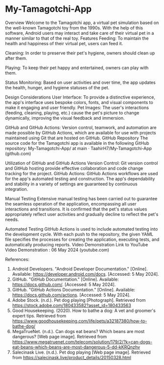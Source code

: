 # My-Tamagotchi-App
Overview
Welcome to the Tamagotchi app, a virtual pet simulation based on the well-known Tamagotchi toy from the 1990s. With the help of this software, Android users may interact and take care of their virtual pet in a manner similar to that of the real toy. 
Features
Feeding: To maintain the health and happiness of their virtual pet, users can feed it. 

Cleaning: In order to preserve their pet's hygiene, owners should clean up after them. 

Playing: To keep their pet happy and entertained, owners can play with them. 

Status Monitoring: Based on user activities and over time, the app updates the health, hunger, and hygiene statuses of the pet. 

Design Considerations
User Interface: To provide a distinctive experience, the app's interface uses bespoke colors, fonts, and visual components to make it engaging and user friendly.
Pet Images: The user's interactions (feeding, cleaning, playing, etc.) cause the pet's picture to change dynamically, improving the visual feedback and immersion.

GitHub and GitHub Actions: Version control, teamwork, and automation are made possible by GitHub Actions, which are available for use with projects maintained using Git that are hosted on GitHub.
GitHub Repository
The source code for the Tamagotchi app is available in the following GitHub repository: 
My-Tamagotchi-App/ at main · TaahirH7/My-Tamagotchi-App (github.com)

Utilization of GitHub and GitHub Actions
Version Control: Git version control and GitHub hosting provide effective collaboration and code change tracking for the project.
GitHub Actions: GitHub Actions workflows are used for the app's automated testing and construction. The app's dependability and stability in a variety of settings are guaranteed by continuous integration.

Manual Testing
Extensive manual testing has been carried out to guarantee the seamless operation of the application, encompassing all user interactions and transitions. It is confirmed that the pet's status values appropriately reflect user activities and gradually decline to reflect the pet's needs.

Automated Testing
GitHub Actions is used to include automated testing into the development cycle. With each push to the repository, the given YAML file specifies the processes for creating the application, executing tests, and automatically producing reports.
Video Demonstration
Link to YouTube Video Demonstration : 06 May 2024 (youtube.com) 

References:
1.	Android Developers. "Android Developer Documentation." [Online]. Available: https://developer.android.com/docs. [Accessed: 5 May 2024].
2.	GitHub. "GitHub Documentation." [Online]. Available: https://docs.github.com/. [Accessed: 5 May 2024].
3.	GitHub. "GitHub Actions Documentation." [Online]. Available: https://docs.github.com/actions. [Accessed: 5 May 2024].
4.	Adobe Stock. (n.d.). Pet dog playing [Photograph]. Retrieved from https://stock.adobe.com/180433582?asset_id=180433563
5.	Good Housekeeping. (2020). How to bathe a dog: A vet and groomer's expert tips. Retrieved from https://www.goodhousekeeping.com/life/pets/a32187380/how-to-bathe-dog/
6.	MegaTrueNet. (n.d.). Can dogs eat beans? Which beans are most dangerous? [Web page image]. Retrieved from https://www.megatruenet.com/telecom/solution/179/2/?k=can-dogs-eat-beans-which-beans-are-most-dangerous-5-dd-kKRQnzhv
7.	Salecinask Live. (n.d.). Pet dog playing [Web page image]. Retrieved from https://salecinask.live/product_details/20150328.html
